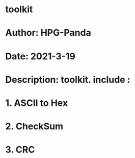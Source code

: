 # toolkit 
# Author:	HPG-Panda
# Date:   	2021-3-19
# Description: 	toolkit.  include : 
#		1. ASCII to Hex
#		2. CheckSum
#		3. CRC
  
